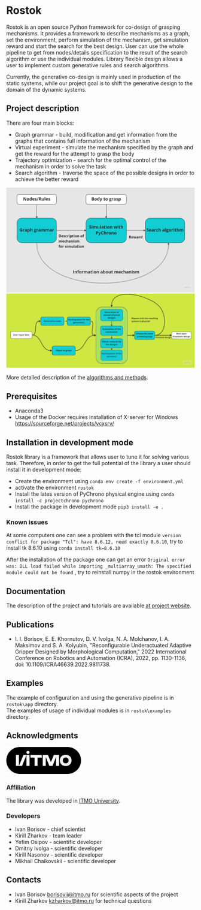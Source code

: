 # Rostok

Rostok is an open source Python framework for co-design of grasping mechanisms. It provides a framework to describe mechanisms as a graph, set the environment, perform simulation of the mechanism, get simulation reward and start the search for the best design. User can use the whole pipeline to get from nodes/details specification to the result of the search algorithm or use the individual modules. Library flexible design allows a user to implement custom generative rules and search algorithms. 

Currently, the generative co-design is mainly used in production of the static systems, while our project goal is to shift the generative design to the domain of the dynamic systems.

## Project description

There are four main blocks:  

* Graph grammar - build, modification and get information from the graphs that contains full information of the mechanism
* Virtual experiment - simulate the mechanism specified by the graph and get the reward for the attempt to grasp the body
* Trajectory optimization - search for the optimal control of the mechanism in order to solve the task  
* Search algorithm - traverse the space of the possible designs in order to achieve the better reward

![project_general](./docs/images/general_scheme.jpg)
![project_algorithm](./docs/images/Algorithm_shceme.jpg)

More detailed description of the [algorithms and methods](docs/Algorithm.md). 

## Prerequisites

* Anaconda3 
* Usage of the Docker requires installation of Х-server for Windows https://sourceforge.net/projects/vcxsrv/

## Installation in development mode 

Rostok library is a framework that allows user to tune it for solving various task. Therefore, in order to get the full potential of the library a user should install it in development mode:  

* Create the environment using `conda env create -f environment.yml`
* activate the environment `rostok`  
* Install the lates version of PyChrono physical engine using `conda install -c projectchrono pychrono`  
* Install the package in development mode `pip3 install -e .`  

### Known issues 

At some computers one can see a problem with the tcl module `version conflict for package "Tcl": have 8.6.12, need exactly 8.6.10`, try to install tk 8.6.10 using `conda install tk=8.6.10`

After the installation of the package one can get an error `Original error was: DLL load failed while importing _multiarray_umath: The specified module could not be found` , try to reinstall numpy in the rostok environment

## Documentation

The description of the project and tutorials are available [at project website](https://licaibeerlab.github.io/graph_assembler/).

## Publications

* I. I. Borisov, E. E. Khornutov, D. V. Ivolga, N. A. Molchanov, I. A. Maksimov and S. A. Kolyubin, "Reconfigurable Underactuated Adaptive Gripper Designed by Morphological Computation," 2022 International Conference on Robotics and Automation (ICRA), 2022, pp. 1130-1136, doi: 10.1109/ICRA46639.2022.9811738.

## Examples

The example of configuration and using the generative pipeline is in `rostok\app` directory.  
The examples of usage of individual modules is in `rostok\examples` directory. 

## Acknowledgments

<img src="./docs/images/logo.png" width="200">

### Affiliation

The library was developed in [ITMO University](https://en.itmo.ru/).

### Developers

* Ivan Borisov - chief scientist 
* Kirill Zharkov - team leader
* Yefim Osipov - scientific developer
* Dmitriy Ivolga - scientific developer
* Kirill Nasonov - scientific developer
* Mikhail Chaikovskii - scientific developer

## Contacts

* Ivan Borisov borisovii@itmo.ru for scientific aspects of the project
* Kirill Zharkov kzharkov@itmo.ru for technical questions
